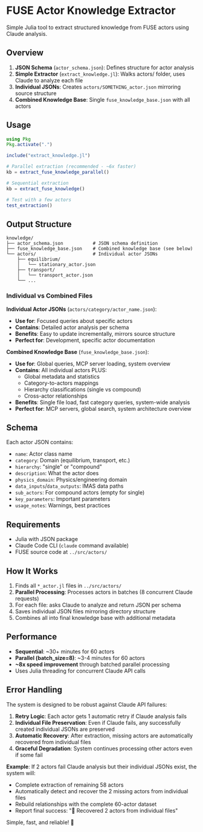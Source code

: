 # FUSE Actor Knowledge Extractor

Simple Julia tool to extract structured knowledge from FUSE actors using Claude analysis.

## Overview

1. **JSON Schema** (`actor_schema.json`): Defines structure for actor analysis
2. **Simple Extractor** (`extract_knowledge.jl`): Walks actors/ folder, uses Claude to analyze each file
3. **Individual JSONs**: Creates `actors/SOMETHING_actor.json` mirroring source structure  
4. **Combined Knowledge Base**: Single `fuse_knowledge_base.json` with all actors

## Usage

```julia
using Pkg
Pkg.activate(".")

include("extract_knowledge.jl")

# Parallel extraction (recommended - ~6x faster)
kb = extract_fuse_knowledge_parallel()

# Sequential extraction
kb = extract_fuse_knowledge()

# Test with a few actors
test_extraction()
```

## Output Structure

```
knowledge/
├── actor_schema.json           # JSON schema definition
├── fuse_knowledge_base.json    # Combined knowledge base (see below)
└── actors/                     # Individual actor JSONs
    ├── equilibrium/
    │   └── stationary_actor.json
    ├── transport/
    │   └── transport_actor.json
    └── ...
```

### Individual vs Combined Files

**Individual Actor JSONs** (`actors/category/actor_name.json`):
- **Use for**: Focused queries about specific actors
- **Contains**: Detailed actor analysis per schema
- **Benefits**: Easy to update incrementally, mirrors source structure
- **Perfect for**: Development, specific actor documentation

**Combined Knowledge Base** (`fuse_knowledge_base.json`):
- **Use for**: Global queries, MCP server loading, system overview
- **Contains**: All individual actors PLUS:
  - Global metadata and statistics
  - Category-to-actors mappings  
  - Hierarchy classifications (single vs compound)
  - Cross-actor relationships
- **Benefits**: Single file load, fast category queries, system-wide analysis
- **Perfect for**: MCP servers, global search, system architecture overview

## Schema

Each actor JSON contains:
- `name`: Actor class name
- `category`: Domain (equilibrium, transport, etc.) 
- `hierarchy`: "single" or "compound"
- `description`: What the actor does
- `physics_domain`: Physics/engineering domain
- `data_inputs`/`data_outputs`: IMAS data paths
- `sub_actors`: For compound actors (empty for single)
- `key_parameters`: Important parameters
- `usage_notes`: Warnings, best practices

## Requirements

- Julia with JSON package
- Claude Code CLI (`claude` command available)
- FUSE source code at `../src/actors/`

## How It Works

1. Finds all `*_actor.jl` files in `../src/actors/`
2. **Parallel Processing**: Processes actors in batches (8 concurrent Claude requests)
3. For each file: asks Claude to analyze and return JSON per schema
4. Saves individual JSON files mirroring directory structure
5. Combines all into final knowledge base with additional metadata

## Performance

- **Sequential**: ~30+ minutes for 60 actors
- **Parallel (batch_size=8)**: ~3-4 minutes for 60 actors 
- **~8x speed improvement** through batched parallel processing
- Uses Julia threading for concurrent Claude API calls

## Error Handling

The system is designed to be robust against Claude API failures:

1. **Retry Logic**: Each actor gets 1 automatic retry if Claude analysis fails
2. **Individual File Preservation**: Even if Claude fails, any successfully created individual JSONs are preserved
3. **Automatic Recovery**: After extraction, missing actors are automatically recovered from individual files
4. **Graceful Degradation**: System continues processing other actors even if some fail

**Example**: If 2 actors fail Claude analysis but their individual JSONs exist, the system will:
- Complete extraction of remaining 58 actors
- Automatically detect and recover the 2 missing actors from individual files  
- Rebuild relationships with the complete 60-actor dataset
- Report final success: "🔧 Recovered 2 actors from individual files"

Simple, fast, and reliable! 🎯